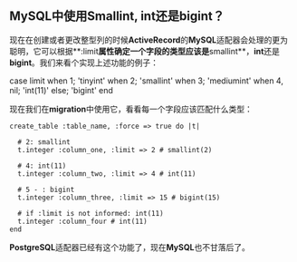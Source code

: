 ## MySQL中使用Smallint, int还是bigint？
                       
现在在创建或者更改整型列的时候**ActiveRecord**的**MySQL**适配器会处理的更为聪明，它可以根据**:limit**属性确定一个字段的类型应该是**smallint**，**int**还是**bigint**。我们来看个实现上述功能的例子：

  case limit
  when 1; 'tinyint'
  when 2; 'smallint'
  when 3; 'mediumint'
  when 4, nil; 'int(11)'
  else; 'bigint'
  end

现在我们在**migration**中使用它，看看每一个字段应该匹配什么类型：

	create_table :table_name, :force => true do |t|

	  # 2: smallint
	  t.integer :column_one, :limit => 2 # smallint(2)

	  # 4: int(11)
	  t.integer :column_two, :limit => 4 # int(11)

	  # 5 - : bigint
	  t.integer :column_three, :limit => 15 # bigint(15)

	  # if :limit is not informed: int(11)
	  t.integer :column_four # int(11)
	end
      
**PostgreSQL**适配器已经有这个功能了，现在**MySQL**也不甘落后了。